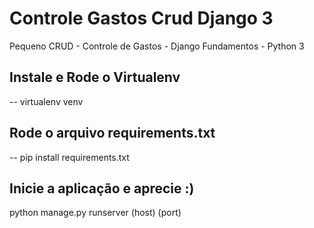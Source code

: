 # Controle Gastos Crud Django 3
Pequeno CRUD - Controle de Gastos - Django Fundamentos - Python 3

## Instale e Rode o Virtualenv
-- virtualenv venv

## Rode o arquivo requirements.txt
-- pip install requirements.txt

## Inicie a aplicação e aprecie :)
python manage.py runserver (host) (port)
